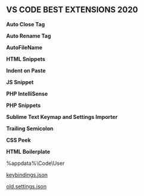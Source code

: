 ## VS CODE BEST EXTENSIONS 2020

**Auto Close Tag**

**Auto Rename Tag**

**AutoFileName**

**HTML Snippets**

**Indent on Paste**

**JS Snippet**

**PHP IntelliSense**

**PHP Snippets**

**Sublime Text Keymap and Settings Importer**

**Trailing Semicolon**

**CSS Peek**

**HTML Boilerplate**

%appdata%\Code\User

[keybindings.json](keybindings.json)

[old.settings.json](old.settings.json)
